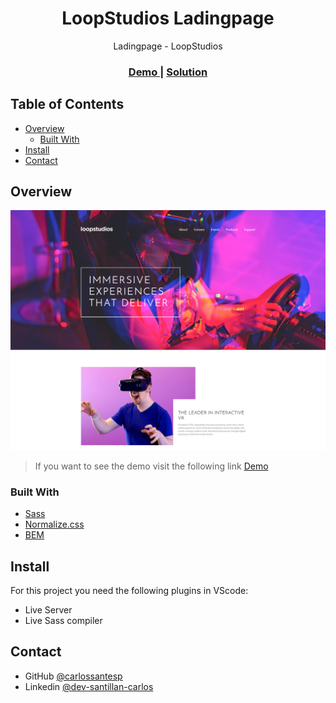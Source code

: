 <h1 align="center">LoopStudios Ladingpage</h1>

<div align="center">
   Ladingpage - LoopStudios
</div>

<div align="center">
  <h3>
    <a href="https://carlossantesp.github.io/loopstudios-ladingpage/">
      Demo
    </a>
    <span> | </span>
    <a href="https://github.com/carlossantesp/loopstudios-ladingpage">
      Solution
    </a>
    <span>
  </h3>
</div>

## Table of Contents

- [Overview](#overview)
  - [Built With](#built-with)
- [Install](#install)
- [Contact](#contact)

## Overview

![screenshot](./screen.jpg)

> If you want to see the demo visit the following link [Demo](https://carlossantesp.github.io/loopstudios-ladingpage/)

### Built With

- [Sass](https://sass-lang.com/documentation)
- [Normalize.css](https://necolas.github.io/normalize.css/)
- [BEM](http://http://getbem.com/)

## Install
For this project you need the following plugins in VScode:
- Live Server
- Live Sass compiler

## Contact

- GitHub [@carlossantesp](https://github.com/carlossantesp)
- Linkedin [@dev-santillan-carlos](https://www.linkedin.com/in/dev-santillan-carlos)